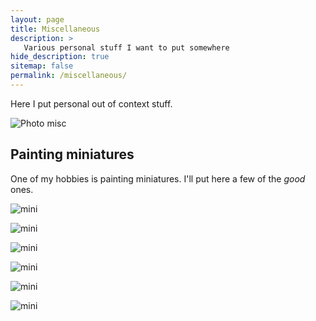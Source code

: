 ```yaml
---
layout: page
title: Miscellaneous
description: >
   Various personal stuff I want to put somewhere
hide_description: true
sitemap: false
permalink: /miscellaneous/
---
```


Here I put personal out of context stuff.

![Photo misc](../../assets/img/intro/collage_var.jpg)

## Painting miniatures

One of my hobbies is painting miniatures. I'll put here a few of the *good* ones.

![mini](../../assets/img/misc/1.jpg)

![mini](../../assets/img/misc/2.jpg)

![mini](../../assets/img/misc/3.jpg)

![mini](../../assets/img/misc/4.jpg)

![mini](../../assets/img/misc/5.jpg)

![mini](../../assets/img/misc/6.jpg)

